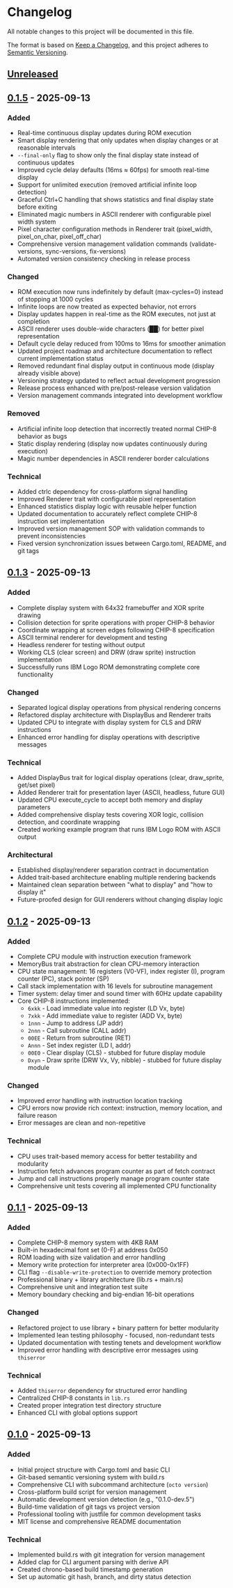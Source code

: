 # Changelog

All notable changes to this project will be documented in this file.

The format is based on [Keep a Changelog](https://keepachangelog.com/en/1.0.0/),
and this project adheres to [Semantic Versioning](https://semver.org/spec/v2.0.0.html).

## [Unreleased]

## [0.1.5] - 2025-09-13

### Added

- Real-time continuous display updates during ROM execution
- Smart display rendering that only updates when display changes or at reasonable intervals
- `--final-only` flag to show only the final display state instead of continuous updates
- Improved cycle delay defaults (16ms ≈ 60fps) for smooth real-time display
- Support for unlimited execution (removed artificial infinite loop detection)
- Graceful Ctrl+C handling that shows statistics and final display state before exiting
- Eliminated magic numbers in ASCII renderer with configurable pixel width system
- Pixel character configuration methods in Renderer trait (pixel_width, pixel_on_char, pixel_off_char)
- Comprehensive version management validation commands (validate-versions, sync-versions, fix-versions)
- Automated version consistency checking in release process

### Changed

- ROM execution now runs indefinitely by default (max-cycles=0) instead of stopping at 1000 cycles
- Infinite loops are now treated as expected behavior, not errors
- Display updates happen in real-time as the ROM executes, not just at completion
- ASCII renderer uses double-wide characters (██) for better pixel representation
- Default cycle delay reduced from 100ms to 16ms for smoother animation
- Updated project roadmap and architecture documentation to reflect current implementation status
- Removed redundant final display output in continuous mode (display already visible above)
- Versioning strategy updated to reflect actual development progression
- Release process enhanced with pre/post-release version validation
- Version management commands integrated into development workflow

### Removed

- Artificial infinite loop detection that incorrectly treated normal CHIP-8 behavior as bugs
- Static display rendering (display now updates continuously during execution)
- Magic number dependencies in ASCII renderer border calculations

### Technical

- Added ctrlc dependency for cross-platform signal handling
- Improved Renderer trait with configurable pixel representation
- Enhanced statistics display logic with reusable helper function
- Updated documentation to accurately reflect complete CHIP-8 instruction set implementation
- Improved version management SOP with validation commands to prevent inconsistencies
- Fixed version synchronization issues between Cargo.toml, README, and git tags

## [0.1.3] - 2025-09-13

### Added

- Complete display system with 64x32 framebuffer and XOR sprite drawing
- Collision detection for sprite operations with proper CHIP-8 behavior
- Coordinate wrapping at screen edges following CHIP-8 specification
- ASCII terminal renderer for development and testing
- Headless renderer for testing without output
- Working CLS (clear screen) and DRW (draw sprite) instruction implementation
- Successfully runs IBM Logo ROM demonstrating complete core functionality

### Changed

- Separated logical display operations from physical rendering concerns
- Refactored display architecture with DisplayBus and Renderer traits
- Updated CPU to integrate with display system for CLS and DRW instructions
- Enhanced error handling for display operations with descriptive messages

### Technical

- Added DisplayBus trait for logical display operations (clear, draw_sprite, get/set pixel)
- Added Renderer trait for presentation layer (ASCII, headless, future GUI)
- Updated CPU execute_cycle to accept both memory and display parameters
- Added comprehensive display tests covering XOR logic, collision detection, and coordinate wrapping
- Created working example program that runs IBM Logo ROM with ASCII output

### Architectural

- Established display/renderer separation contract in documentation
- Added trait-based architecture enabling multiple rendering backends
- Maintained clean separation between "what to display" and "how to display it"
- Future-proofed design for GUI renderers without changing display logic

## [0.1.2] - 2025-09-13

### Added

- Complete CPU module with instruction execution framework
- MemoryBus trait abstraction for clean CPU-memory interaction
- CPU state management: 16 registers (V0-VF), index register (I), program counter (PC), stack pointer (SP)
- Call stack implementation with 16 levels for subroutine management
- Timer system: delay timer and sound timer with 60Hz update capability
- Core CHIP-8 instructions implemented:
  - `6xkk` - Load immediate value into register (LD Vx, byte)
  - `7xkk` - Add immediate value to register (ADD Vx, byte)
  - `1nnn` - Jump to address (JP addr)
  - `2nnn` - Call subroutine (CALL addr)
  - `00EE` - Return from subroutine (RET)
  - `Annn` - Set index register (LD I, addr)
  - `00E0` - Clear display (CLS) - stubbed for future display module
  - `Dxyn` - Draw sprite (DRW Vx, Vy, nibble) - stubbed for future display module

### Changed

- Improved error handling with instruction location tracking
- CPU errors now provide rich context: instruction, memory location, and failure reason
- Error messages are clean and non-repetitive

### Technical

- CPU uses trait-based memory access for better testability and modularity
- Instruction fetch advances program counter as part of fetch contract
- Jump and call instructions properly manage program counter state
- Comprehensive unit tests covering all implemented CPU functionality

## [0.1.1] - 2025-09-13

### Added

- Complete CHIP-8 memory system with 4KB RAM
- Built-in hexadecimal font set (0-F) at address 0x050
- ROM loading with size validation and error handling
- Memory write protection for interpreter area (0x000-0x1FF)
- CLI flag `--disable-write-protection` to override memory protection
- Professional binary + library architecture (lib.rs + main.rs)
- Comprehensive unit and integration test suite
- Memory boundary checking and big-endian 16-bit operations

### Changed

- Refactored project to use library + binary pattern for better modularity
- Implemented lean testing philosophy - focused, non-redundant tests
- Updated documentation with testing tenets and development workflow
- Improved error handling with descriptive error messages using `thiserror`

### Technical

- Added `thiserror` dependency for structured error handling
- Centralized CHIP-8 constants in `lib.rs`
- Created proper integration test directory structure
- Enhanced CLI with global options support

## [0.1.0] - 2025-09-13

### Added

- Initial project structure with Cargo.toml and basic CLI
- Git-based semantic versioning system with build.rs
- Comprehensive CLI with subcommand architecture (`octo version`)
- Cross-platform build script for version management
- Automatic development version detection (e.g., "0.1.0-dev.5")
- Build-time validation of git tags vs project version
- Professional tooling with justfile for common development tasks
- MIT license and comprehensive README documentation

### Technical

- Implemented build.rs with git integration for version management
- Added clap for CLI argument parsing with derive API
- Created chrono-based build timestamp generation
- Set up automatic git hash, branch, and dirty status detection

[Unreleased]: https://github.com/sleb/octo/compare/v0.1.5...HEAD
[0.1.5]: https://github.com/sleb/octo/compare/v0.1.4...v0.1.5
[0.1.4]: https://github.com/sleb/octo/compare/v0.1.3...v0.1.4
[0.1.3]: https://github.com/sleb/octo/compare/v0.1.2...v0.1.3
[0.1.2]: https://github.com/sleb/octo/compare/v0.1.1...v0.1.2
[0.1.1]: https://github.com/sleb/octo/compare/v0.1.0...v0.1.1
[0.1.0]: https://github.com/sleb/octo/releases/tag/v0.1.0
